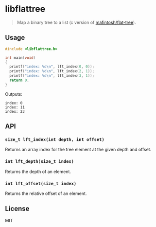 # libflattree

> Map a binary tree to a list (c version of [mafintosh/flat-tree]).

## Usage

```c
#include <libflattree.h>

int main(void)
{
  printf("index: %d\n", lft_index(0, 0));
  printf("index: %d\n", lft_index(2, 1));
  printf("index: %d\n", lft_index(3, 1));
  return 0;
}
```

Outputs:

```
index: 0
index: 11
index: 23
```

## API

### `size_t lft_index(int depth, int offset)`

Returns an array index for the tree element at the given depth and offset.

### `int lft_depth(size_t index)`

Returns the depth of an element.

### `int lft_offset(size_t index)`

Returns the relative offset of an element.

## License

MIT

[mafintosh/flat-tree]: https://github.com/mafintosh/flat-tree
